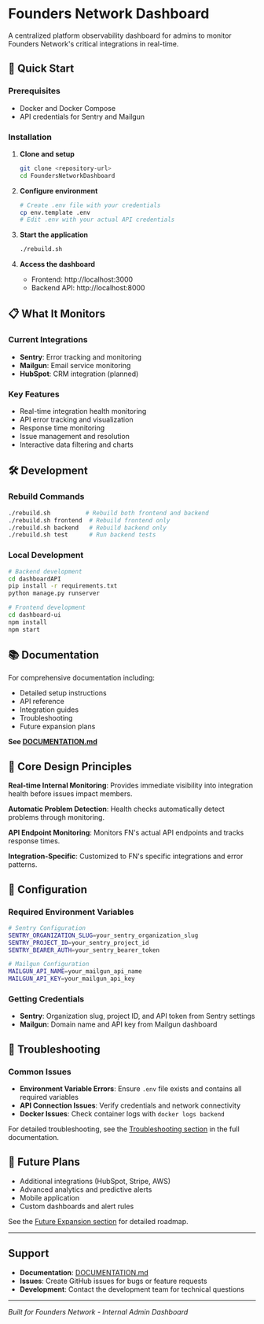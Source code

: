 # Founders Network Dashboard

A centralized platform observability dashboard for admins to monitor Founders Network's critical integrations in real-time.

## 🚀 Quick Start

### Prerequisites
- Docker and Docker Compose
- API credentials for Sentry and Mailgun

### Installation
1. **Clone and setup**
   ```bash
   git clone <repository-url>
   cd FoundersNetworkDashboard
   ```

2. **Configure environment**
   ```bash
   # Create .env file with your credentials
   cp env.template .env
   # Edit .env with your actual API credentials
   ```

3. **Start the application**
   ```bash
   ./rebuild.sh
   ```

4. **Access the dashboard**
   - Frontend: http://localhost:3000
   - Backend API: http://localhost:8000

## 📋 What It Monitors

### Current Integrations
- **Sentry**: Error tracking and monitoring
- **Mailgun**: Email service monitoring
- **HubSpot**: CRM integration (planned)

### Key Features
- Real-time integration health monitoring
- API error tracking and visualization
- Response time monitoring
- Issue management and resolution
- Interactive data filtering and charts

## 🛠 Development

### Rebuild Commands
```bash
./rebuild.sh          # Rebuild both frontend and backend
./rebuild.sh frontend  # Rebuild frontend only
./rebuild.sh backend   # Rebuild backend only
./rebuild.sh test      # Run backend tests
```

### Local Development
```bash
# Backend development
cd dashboardAPI
pip install -r requirements.txt
python manage.py runserver

# Frontend development
cd dashboard-ui
npm install
npm start
```

## 📚 Documentation

For comprehensive documentation including:
- Detailed setup instructions
- API reference
- Integration guides
- Troubleshooting
- Future expansion plans

**See [DOCUMENTATION.md](./DOCUMENTATION.md)**

## 🎯 Core Design Principles

**Real-time Internal Monitoring**: Provides immediate visibility into integration health before issues impact members.

**Automatic Problem Detection**: Health checks automatically detect problems through monitoring.

**API Endpoint Monitoring**: Monitors FN's actual API endpoints and tracks response times.

**Integration-Specific**: Customized to FN's specific integrations and error patterns.

## 🔧 Configuration

### Required Environment Variables
```bash
# Sentry Configuration
SENTRY_ORGANIZATION_SLUG=your_sentry_organization_slug
SENTRY_PROJECT_ID=your_sentry_project_id
SENTRY_BEARER_AUTH=your_sentry_bearer_token

# Mailgun Configuration
MAILGUN_API_NAME=your_mailgun_api_name
MAILGUN_API_KEY=your_mailgun_api_key
```

### Getting Credentials
- **Sentry**: Organization slug, project ID, and API token from Sentry settings
- **Mailgun**: Domain name and API key from Mailgun dashboard

## 🚨 Troubleshooting

### Common Issues
- **Environment Variable Errors**: Ensure `.env` file exists and contains all required variables
- **API Connection Issues**: Verify credentials and network connectivity
- **Docker Issues**: Check container logs with `docker logs backend`

For detailed troubleshooting, see the [Troubleshooting section](./DOCUMENTATION.md#troubleshooting) in the full documentation.

## 🔮 Future Plans

- Additional integrations (HubSpot, Stripe, AWS)
- Advanced analytics and predictive alerts
- Mobile application
- Custom dashboards and alert rules

See the [Future Expansion section](./DOCUMENTATION.md#future-expansion) for detailed roadmap.

---

## Support

- **Documentation**: [DOCUMENTATION.md](./DOCUMENTATION.md)
- **Issues**: Create GitHub issues for bugs or feature requests
- **Development**: Contact the development team for technical questions

---

*Built for Founders Network - Internal Admin Dashboard*
